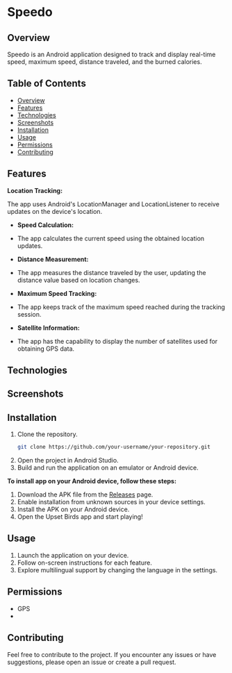 # Speedo

## Overview
Speedo is an Android application designed to track and display real-time speed, maximum speed, distance traveled, and the burned calories. 

## Table of Contents
- [Overview](#overview)
- [Features](#features)
- [Technologies](#technologies)
- [Screenshots](#screenshots)
- [Installation](#installation)
- [Usage](#usage)
- [Permissions](#permissions)
- [Contributing](#contributing)

## Features
**Location Tracking:**

The app uses Android's LocationManager and LocationListener to receive updates on the device's location.
- **Speed Calculation:**
- The app calculates the current speed using the obtained location updates.

- **Distance Measurement:**
- The app measures the distance traveled by the user, updating the distance value based on location changes.

- **Maximum Speed Tracking:**
- The app keeps track of the maximum speed reached during the tracking session.

- **Satellite Information:**
- The app has the capability to display the number of satellites used for obtaining GPS data.

## Technologies


## Screenshots
<!-- ![Screenshot 1](https://github.com/FuzzyWuzzy8/Speedo/blob/master/screenshots/qr_1.png) -->

<!-- Add more screenshots later -->

## Installation
1. Clone the repository.
   ```bash
   git clone https://github.com/your-username/your-repository.git
   
1. Open the project in Android Studio.
2. Build and run the application on an emulator or Android device.

**To install app on your Android device, follow these steps:**

1. Download the APK file from the [Releases](release-url) page.
2. Enable installation from unknown sources in your device settings.
3. Install the APK on your Android device.
4. Open the Upset Birds app and start playing!


## Usage
1. Launch the application on your device.
2. Follow on-screen instructions for each feature.
3. Explore multilingual support by changing the language in the settings.

## Permissions
- GPS
- 
## Contributing
Feel free to contribute to the project. If you encounter any issues or have suggestions, please open an issue or create a pull request.
